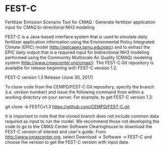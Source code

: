 # FEST-C
Fertilizer Emission Scenario Tool for CMAQ : Generate fertilizer application input for CMAQ bi-directional NH3 modeling

FEST-C is a Java-based interface system that is used to simulate daily fertilizer application information using the Environmental Policy Integrated Climate (EPIC) model (http://epicapex.tamu.edu/epic) and to extract the EPIC daily output that is a required input for bidirectional NH3 modeling performed using the Community Multiscale Air Quality (CMAQ) modeling system (http://www.cmascenter.org/cmaq/). 
The FEST-C Git repository is available for release beginning with FEST-C version 1.2. 

FEST-C version 1.3 Release (June 30, 2017)

To clone code from the CEMPD/FEST-C Git repository, specify the branch (i.e. version number) and issue the following command from within a working directory on your server. For example, to get FEST-C version 1.3:

git clone -b FESTCv1.3 https://github.com/CEMPD/FEST-C.git 

It is important to note that the cloned branch does not include common data required as input to run the model.  We recommend those not developing the code to go to the CMAS Center Software Clearinghouse to download the FEST-C version of interest and user's guide.  From http://www.cmascenter.org, select Download -> Software -> FEST-C and choose the version to get the FEST-C version with input data. 
